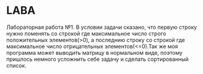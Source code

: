 # LABA
Лабораторная работа №1.
В условии задачи сказано, что первую строку нужно поменять со строкой где максимальное число строго положительных элементов(>0), а последнию строку со строкой где максимальное число отрицательных элементов(<=0).Так же моя программа может выводить матрицу в нормальном виде, поэтому пришлось немного усложнить себе задачу и сделать сортированный список.
